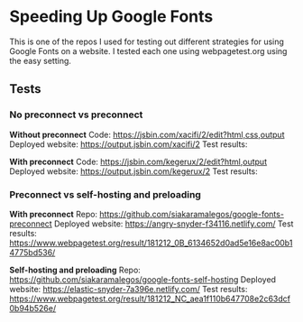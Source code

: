 # Speeding Up Google Fonts

This is one of the repos I used for testing out different strategies for using Google Fonts on a website. I tested each one using webpagetest.org using the easy setting.

## Tests

### No preconnect vs preconnect

**Without preconnect**
Code: https://jsbin.com/xacifi/2/edit?html,css,output
Deployed website: https://output.jsbin.com/xacifi/2 
Test results: 

**With preconnect**
Code: https://jsbin.com/kegerux/2/edit?html,output
Deployed website: https://output.jsbin.com/kegerux/2
Test results: 

### Preconnect vs self-hosting and preloading

**With preconnect**
Repo: https://github.com/siakaramalegos/google-fonts-preconnect 
Deployed website: https://angry-snyder-f34116.netlify.com/
Test results: https://www.webpagetest.org/result/181212_0B_6134652d0ad5e16e8ac00b14775bd536/ 

**Self-hosting and preloading**
Repo: https://github.com/siakaramalegos/google-fonts-self-hosting
Deployed website: https://elastic-snyder-7a396e.netlify.com/
Test results: https://www.webpagetest.org/result/181212_NC_aea1f110b647708e2c63dcf0b94b526e/ 
